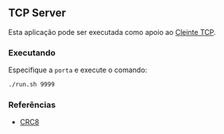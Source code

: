 ## TCP Server

Esta aplicação pode ser executada como apoio ao [Cleinte TCP](https://github.com/Barbalho12/tcp-client).

### Executando

Especifique a `porta` e execute o comando:

```bash
./run.sh 9999
```


### Referências

- [CRC8](https://www.javatips.net/api/xtrememp-swing-master/xtrememp-audio-spi-flac/src/org/kc7bfi/jflac/util/CRC8.java)

